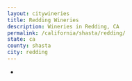 ```yaml
---
layout: citywineries
title: Redding Wineries
description: Wineries in Redding, CA
permalink: /california/shasta/redding/
state: ca
county: shasta
city: redding
---
```

-
